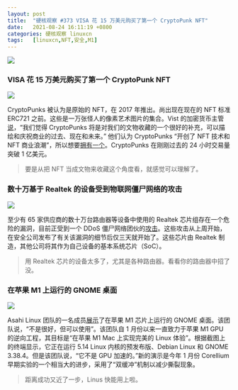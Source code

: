 ```yaml
---
layout: post
title:	"硬核观察 #373 VISA 花 15 万美元购买了第一个 CryptoPunk NFT"
date:	2021-08-24 16:11:19 +0800 
categories:	硬核观察 linuxcn 
tags:	[linuxcn,NFT,安全,M1]
---
```



![](/Asserts/Images//attachment/album/202108/24/161004c3b9fasf9fxbf9e2.jpg)


### VISA 花 15 万美元购买了第一个 CryptoPunk NFT


![](/Asserts/Images//attachment/album/202108/24/161020j55bk4ml0xlquu5q.jpg)


CryptoPunks 被认为是原始的 NFT，在 2017 年推出。尚出现在现在的 NFT 标准 ERC721 之前。这些是一万张怪人的像素艺术图片的集合。Vist 的加密货币主管[说](https://www.theblockcrypto.com/post/115333/visa-buys-cryptopunk-first-steps-nft-commerce)，“我们觉得 CryptoPunks 将是对我们的文物收藏的一个很好的补充，可以描绘和庆祝商业的过去、现在和未来。” 他们认为 CryptoPunks “开创了 NFT 技术和 NFT 商业浪潮”，所以想要[拥有一个](https://www.larvalabs.com/cryptopunks/details/7610)。CryptoPunks 在刚刚过去的 24 小时交易量突破 1 亿美元。



> 
> 要是从把 NFT 当成文物来收藏这个角度看，就感觉可以理解了。
> 
> 
> 


### 数十万基于 Realtek 的设备受到物联网僵尸网络的攻击


![](/Asserts/Images//attachment/album/202108/24/161046ooa6765o7f5bhmaa.jpg)


至少有 65 家供应商的数十万台路由器等设备中使用的 Realtek 芯片组存在一个危险的漏洞，目前正受到一个 DDoS 僵尸网络团伙的[攻击](https://therecord.media/hundreds-of-thousands-of-realtek-based-devices-under-attack-from-iot-botnet/)。这些攻击从上周开始，在安全公司发布了有关该漏洞的细节后仅三天就开始了。这些芯片由 Realtek 制造，其他公司将其作为自己设备的基本系统芯片（SoC）。



> 
> 用 Realtek 芯片的设备太多了，尤其是各种路由器。看看你的路由器中招了没。
> 
> 
> 


### 在苹果 M1 上运行的 GNOME 桌面


![](/Asserts/Images//attachment/album/202108/24/161101k2p2dtgx4x7xt0d0.jpg)


Asahi Linux 团队的一名成员[展示](https://www.theregister.com/2021/08/23/gnome_asahi_linux/)了在苹果 M1 芯片上运行的 GNOME 桌面。该团队说，“不是很好，但可以使用”。该团队自 1 月份以来一直致力于苹果 M1 GPU 的逆向工程，其目标是“在苹果 M1 Mac 上实现完美的 Linux 体验”。根据截图上的终端显示，它正在运行 5.14 Linux 内核的预发布版、Debian Linux 和 GNOME 3.38.4。但是该团队说，“它不是 GPU 加速的。”新的演示是今年 1 月份 Corellium 早期实验的一个相当大的进步，采用了“双缓冲”机制以减少撕裂现象。



> 
> 距离成功又近了一步，Linus 快能用上啦。
> 
> 
>
